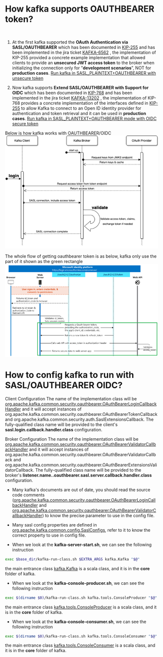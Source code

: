 # How kafka supports OAUTHBEARER token?
​
1. At the first kafka supported the **OAuth Authentication via SASL/OAUTHBEARER** which has been documented in [KIP-255](https://cwiki.apache.org/confluence/pages/viewpage.action?pageId=75968876) and has been implemented in the jira ticket [KAFKA-6562](https://issues.apache.org/jira/browse/KAFKA-6562) , the implementation of KIP-255 provided a concrete example implementation that allowed clients to provide an **unsecured JWT access token** to the broker when initializing the connection only for ”**development scenarios**”, NOT for **production cases**.  [Run kafka in SASL_PLAINTEXT+OAUTHBEARER with unsecure token](https://github.com/leiwang008/documents/blob/main/kafka/how_to_run_kafka_in_sasl_plaintext_oauthbearer_with_default_unsecure_token.md)

2. Now kafka supports **Extend SASL/OAUTHBEARER with Support for OIDC** which has been documented in [KIP-768](https://cwiki.apache.org/confluence/pages/viewpage.action?pageId=186877575) and has been implemented in the jira ticket [KAFKA-13202](https://issues.apache.org/jira/browse/KAFKA-13202) , the implementation of KIP-768 provides a concrete implementation of the interfaces defined in [KIP-255](https://cwiki.apache.org/confluence/pages/viewpage.action?pageId=75968876) to allow Kafka to connect to an Open ID identity provider for authentication and token retrieval and it can be used in **production cases**. [Run kafka in SASL_PLAINTEXT+OAUTHBEARER mode with OIDC secure token](https://github.com/leiwang008/documents/blob/main/kafka/how_to_run_kafka_in_sasl_plaintext_oauthbearer_with_oidc_token.md)  

Below is how kafka works with OAUTHBEARER/OIDC  
![OAuth Bearer Token OIDC](https://github.com/leiwang008/documents/blob/main/kafka/img/oauthbearer_oidc_flow.png)  

The whole flow of getting oauthbearer token is as below, kafka only use the part of it shown as the green rectangle  
![getting oauthbearer token](https://github.com/leiwang008/documents/blob/main/kafka/img/oauthbearer_token_acquisition_flow.png)  

# How to config kafka to run with SASL/OAUTHBEARER OIDC?
Client Configuration
The name of the implementation class will be [org.apache.kafka.common.security.oauthbearer.OAuthBearerLoginCallbackHandler](https://github.com/a0x8o/kafka/blob/master/clients/src/main/java/org/apache/kafka/common/security/oauthbearer/OAuthBearerLoginCallbackHandler.java) and it will accept instances of org.apache.kafka.common.security.oauthbearer.OAuthBearerTokenCallback and org.apache.kafka.common.security.auth.SaslExtensionsCallback. The fully-qualified class name will be provided to the client's **sasl.login.callback.handler.class** configuration.

Broker Configuration
The name of the implementation class will be [org.apache.kafka.common.security.oauthbearer.OAuthBearerValidatorCallbackHandler](https://github.com/a0x8o/kafka/blob/master/clients/src/main/java/org/apache/kafka/common/security/oauthbearer/OAuthBearerValidatorCallbackHandler.java) and it will accept instances of org.apache.kafka.common.security.oauthbearer.OAuthBearerValidatorCallback and org.apache.kafka.common.security.oauthbearer.OAuthBearerExtensionsValidatorCallback. The fully-qualified class name will be provided to the broker's **listener.name.<listener name>.oauthbearer.sasl.server.callback.handler.class** configuration.

- Many kafka's documents are out of date, you should read the source code comments ([org.apache.kafka.common.security.oauthbearer.OAuthBearerLoginCallbackHandler](https://github.com/a0x8o/kafka/blob/master/clients/src/main/java/org/apache/kafka/common/security/oauthbearer/OAuthBearerLoginCallbackHandler.java) and [org.apache.kafka.common.security.oauthbearer.OAuthBearerValidatorCallbackHandler](https://github.com/a0x8o/kafka/blob/master/clients/src/main/java/org/apache/kafka/common/security/oauthbearer/OAuthBearerValidatorCallbackHandler.java)) to know the precise parameter to use in the config file.

- Many sasl config properties are defined in [org.apache.kafka.common.config.SaslConfigs](https://github.com/a0x8o/kafka/blob/master/clients/src/main/java/org/apache/kafka/common/config/SaslConfigs.java), refer to it to know the correct property to use in config file.

- When we look at the **kafka-server-start.sh**, we can see the following instruction
```bash
exec $base_dir/kafka-run-class.sh $EXTRA_ARGS kafka.Kafka "$@"
```
the main entrance class [kafka.Kafka](https://github.com/a0x8o/kafka/blob/master/core/src/main/scala/kafka/Kafka.scala) is a scala class, and it is in the **core** folder of kafka.

- When we look at the **kafka-console-producer.sh**, we can see the following instruction
```bash
exec $(dirname $0)/kafka-run-class.sh kafka.tools.ConsoleProducer "$@"
```
the main entrance class [kafka.tools.ConsoleProducer](https://github.com/a0x8o/kafka/blob/master/core/src/main/scala/kafka/tools/ConsoleProducer.scala) is a scala class, and it is in the **core** folder of kafka.

- When we look at the **kafka-console-consumer.sh**, we can see the following instruction
```bash
exec $(dirname $0)/kafka-run-class.sh kafka.tools.ConsoleConsumer "$@"
```
the main entrance class [kafka.tools.ConsoleConsumer](https://github.com/a0x8o/kafka/blob/master/core/src/main/scala/kafka/tools/ConsoleConsumer.scala) is a scala class, and it is in the **core** folder of kafka.

